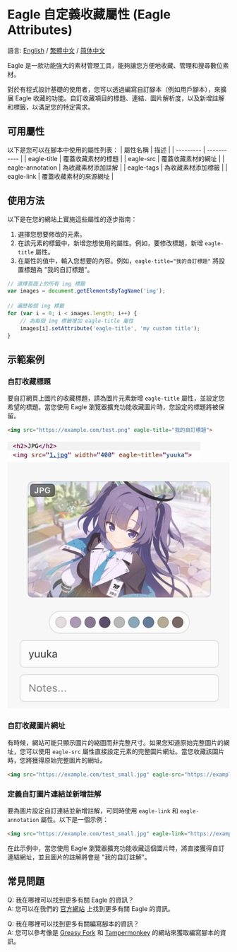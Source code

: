 # Eagle 自定義收藏屬性 (Eagle Attributes)
語言: [English](README.md) / [繁體中文](README_zh-tw.md) / [简体中文](README_zh-cn.md)

Eagle 是一款功能強大的素材管理工具，能夠讓您方便地收藏、管理和搜尋數位素材。

對於有程式設計基礎的使用者，您可以透過編寫自訂腳本（例如用戶腳本），來擴展 Eagle 收藏的功能。自訂收藏項目的標題、連結、圖片解析度，以及新增註解和標籤，以滿足您的特定需求。

## 可用屬性
以下是您可以在腳本中使用的屬性列表：
| 屬性名稱 | 描述 |
| --------- | ----------- |
| eagle-title | 覆蓋收藏素材的標題 |
| eagle-src | 覆蓋收藏素材的網址 |
| eagle-annotation | 為收藏素材添加註解 |
| eagle-tags | 為收藏素材添加標籤 |
| eagle-link | 覆蓋收藏素材的來源網址 |

## 使用方法

以下是在您的網站上實施這些屬性的逐步指南：

1. 選擇您想要修改的元素。
2. 在該元素的標籤中，新增您想使用的屬性。例如，要修改標題，新增 `eagle-title` 屬性。
3. 在屬性的值中，輸入您想要的內容。例如，`eagle-title="我的自訂標題"` 將設置標題為 "我的自訂標題"。

```javascript
// 選擇頁面上的所有 img 標籤
var images = document.getElementsByTagName('img');

// 遍歷每個 img 標籤
for (var i = 0; i < images.length; i++) {
    // 為每個 img 標籤增加 eagle-title 屬性
    images[i].setAttribute('eagle-title', 'my custom title');
}
```

## 示範案例

### 自訂收藏標題

要自訂網頁上圖片的收藏標題，請為圖片元素新增 `eagle-title` 屬性，並設定您希望的標題。當您使用 Eagle 瀏覽器擴充功能收藏圖片時，您設定的標題將被保留。

```html
<img src="https://example.com/test.png" eagle-title="我的自訂標題">
```
![範例圖片](.readme/eagle-title-html.jpg "HTML 中的樣子")
![範例圖片](.readme/eagle-title-collect.jpg "收藏至 Eagle 後的樣子")

### 自訂收藏圖片網址

有時候，網站可能只顯示圖片的縮圖而非完整尺寸。如果您知道原始完整圖片的網址，您可以使用 `eagle-src` 屬性直接設定元素的完整圖片網址。當您收藏該圖片時，您將獲得原始完整圖片的網址。

```html
<img src="https://example.com/test_small.jpg" eagle-src="https://example.com/test_original.jpg">
```

### 定義自訂圖片連結並新增註解

要為圖片設定自訂連結並新增註解，可同時使用 `eagle-link` 和 `eagle-annotation` 屬性。以下是一個示例：

```html
<img src="https://example.com/test_small.jpg" eagle-link="https://example.com" eagle-annotation="我的自訂註解">
```

在此示例中，當您使用 Eagle 瀏覽器擴充功能收藏這個圖片時，將直接獲得自訂連結網址，並且圖片的註解將會是 "我的自訂註解"。

## 常見問題

Q: 我在哪裡可以找到更多有關 Eagle 的資訊？ \
A: 您可以在我們的 [官方網站](https://eagle.cool/) 上找到更多有關 Eagle 的資訊。

Q: 我在哪裡可以找到更多有關編寫腳本的資訊？ \
A: 您可以參考像是 [Greasy Fork](https://greasyfork.org/zh-TW) 和 [Tampermonkey](https://www.tampermonkey.net/) 的網站來獲取編寫腳本的資訊。